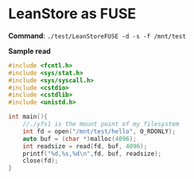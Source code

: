 # LeanStore as FUSE

**Command**: `./test/LeanStoreFUSE -d -s -f /mnt/test`

**Sample read**
```C++
#include <fcntl.h>
#include <sys/stat.h>
#include <sys/syscall.h>
#include <cstdio>
#include <cstdlib>
#include <unistd.h>

int main(){
    //./yfs1 is the mount point of my filesystem
    int fd = open("/mnt/test/hello", O_RDONLY);
    auto buf = (char *)malloc(4096);
    int readsize = read(fd, buf, 4096);
    printf("%d,%s,%d\n",fd, buf, readsize);
    close(fd);
}
```